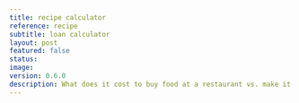 ```yaml
---
title: recipe calculator
reference: recipe
subtitle: loan calculator
layout: post
featured: false
status:
image: 
version: 0.6.0
description: What does it cost to buy food at a restaurant vs. make it at home?
---
```

